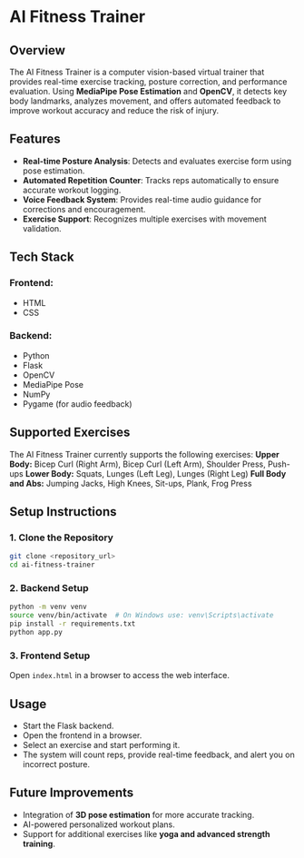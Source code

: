 # AI Fitness Trainer

## Overview
The AI Fitness Trainer is a computer vision-based virtual trainer that provides real-time exercise tracking, posture correction, and performance evaluation. Using **MediaPipe Pose Estimation** and **OpenCV**, it detects key body landmarks, analyzes movement, and offers automated feedback to improve workout accuracy and reduce the risk of injury.

## Features
- **Real-time Posture Analysis**: Detects and evaluates exercise form using pose estimation.
- **Automated Repetition Counter**: Tracks reps automatically to ensure accurate workout logging.
- **Voice Feedback System**: Provides real-time audio guidance for corrections and encouragement.
- **Exercise Support**: Recognizes multiple exercises with movement validation.

## Tech Stack
### **Frontend:**
- HTML
- CSS

### **Backend:**
- Python
- Flask
- OpenCV
- MediaPipe Pose
- NumPy
- Pygame (for audio feedback)

## Supported Exercises
The AI Fitness Trainer currently supports the following exercises:
**Upper Body:** Bicep Curl (Right Arm), Bicep Curl (Left Arm), Shoulder Press, Push-ups
**Lower Body:** Squats, Lunges (Left Leg), Lunges (Right Leg)
**Full Body and Abs:** Jumping Jacks, High Knees, Sit-ups, Plank, Frog Press

## Setup Instructions
### **1. Clone the Repository**
```sh
git clone <repository_url>
cd ai-fitness-trainer
```

### **2. Backend Setup**
```sh
python -m venv venv
source venv/bin/activate  # On Windows use: venv\Scripts\activate
pip install -r requirements.txt
python app.py
```

### **3. Frontend Setup**
Open `index.html` in a browser to access the web interface.

## Usage
- Start the Flask backend.
- Open the frontend in a browser.
- Select an exercise and start performing it.
- The system will count reps, provide real-time feedback, and alert you on incorrect posture.

## Future Improvements
- Integration of **3D pose estimation** for more accurate tracking.
- AI-powered personalized workout plans.
- Support for additional exercises like **yoga and advanced strength training**.

